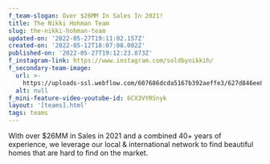 ```yaml
---
f_team-slogan: Over $26MM In Sales In 2021!
title: The Nikki Hohman Team
slug: the-nikki-hohman-team
updated-on: '2022-05-27T19:11:02.157Z'
created-on: '2022-05-12T18:07:08.002Z'
published-on: '2022-05-27T19:12:23.873Z'
f_instagram-link: https://www.instagram.com/soldbynikkih/
f_secondary-team-image:
  url: >-
    https://uploads-ssl.webflow.com/607686dcda5167b392aeffe3/627d846ee80186a62c2f86ac___9129%20(2).jpeg
  alt: null
f_mini-feature-video-youtube-id: 6CX3VYRSnyk
layout: '[teams].html'
tags: teams
---
```


With over $26MM in Sales in 2021 and a combined 40+ years of experience, we leverage our local & international network to find beautiful homes that are hard to find on the market.
